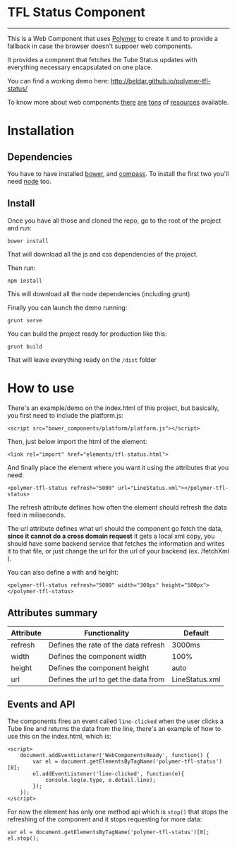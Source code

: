 # TFL Status Component
-------

This is a Web Component that uses [Polymer](http://www.polymer-project.org/) to create it and to provide a fallback in case the browser doesn't suppoer web components.

It provides a compnent that fetches the Tube Status updates with everything necessary encapsulated on one place.

You can find a working demo here: http://beldar.github.io/polymer-tfl-status/

To know more about web components [there](http://www.html5rocks.com/en/tutorials/webcomponents/customelements/) [are](http://www.html5rocks.com/en/tutorials/webcomponents/shadowdom/) [tons](http://css-tricks.com/modular-future-web-components/) of [resources](https://www.google.co.uk/search?q=web+components) available.


# Installation

Dependencies
------------

You have to have installed [bower](http://bower.io/), and [compass](http://compass-style.org/install/). To install the first two you'll need [node](http://nodejs.org/) too.

Install
-------

Once you have all those and cloned the repo, go to the root of the project and run:

    bower install
    
That will download all the js and css dependencies of the project.

Then run:

    npm install
    
This will download all the node dependencies (including grunt)

Finally you can launch the demo running:

    grunt serve
    
You can build the project ready for production like this:

    grunt build
    
That will leave everything ready on the `/dist` folder

# How to use

There's an example/demo on the index.html of this project, but basically, you first need to include the platform.js:

    <script src="bower_components/platform/platform.js"></script>
    
Then, just below import the html of the element:

    <link rel="import" href="elements/tfl-status.html">
    
And finally place the element where you want it using the attributes that you need:

    <polymer-tfl-status refresh="5000" url="LineStatus.xml"></polymer-tfl-status>
    
The refresh attribute defines how often the element should refresh the data feed in miliseconds. 


The url attribute defines what url should the component go fetch the data, **since it cannot do a cross domain  request** it gets a local xml copy, you should have some backend service that fetches the information and writes it to that file, or just change the url for the url of your backend (ex. /fetchXml ).

You can also define a with and height:

    <polymer-tfl-status refresh="5000" width="300px" height="500px"></polymer-tfl-status>
    
Attributes summary
-----------

| Attribute | Functionality                        | Default        |
|-----------|--------------------------------------|----------------|
| refresh   | Defines the rate of the data refresh | 3000ms         |
| width     | Defines the component width          | 100%           |
| height    | Defines the component height         | auto           |
| url       | Defines the url to get the data from | LineStatus.xml |

Events and API
------------
The components fires an event called `line-clicked` when the user clicks a Tube line and returns the data from the line, there's an example of how to use this on the index.html, which is:

    <script>
        document.addEventListener('WebComponentsReady', function() {
            var el = document.getElementsByTagName('polymer-tfl-status')[0];
            el.addEventListener('line-clicked', function(e){
                console.log(e.type, e.detail.line);
            });
        });
    </script>
    
For now the element has only one method api which is `stop()` that stops the refreshing of the component and it stops requesting for more data:

    var el = document.getElementsByTagName('polymer-tfl-status')[0];
    el.stop();